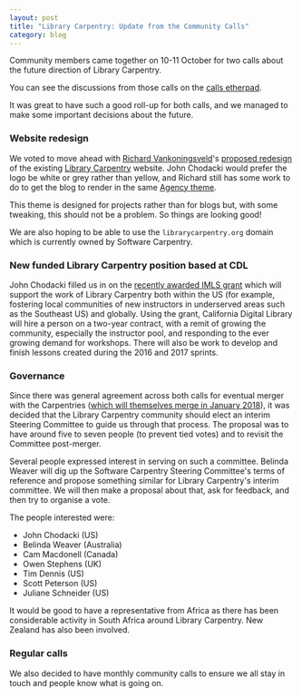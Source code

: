 ```yaml
---
layout: post
title: "Library Carpentry: Update from the Community Calls"
category: blog
---
```


Community members came together on 10-11 October for two calls about the future direction of Library Carpentry.

You can see the discussions from those calls on the [calls etherpad](http://pad.software-carpentry.org/lc-call).

It was great to have such a good roll-up for both calls, and we managed to make some important decisions about the future.

### Website redesign

We voted to move ahead with [Richard Vankoningsveld](https://github.com/richyvk)'s [proposed redesign](https://www.richyvk.me/library-carpentry-redesign/)
of the existing [Library Carpentry](http://librarycarpentry.github.io/) website. John Chodacki would prefer the logo be 
white or grey rather than yellow, and Richard still has some work to do to get the blog to render in the same [Agency theme](https://github.com/y7kim/agency-jekyll-theme). 

This theme is designed for projects rather than for blogs but, with some tweaking, this should not be a problem. So things are looking good!

We are also hoping to be able to use the `librarycarpentry.org` domain which is currently owned by Software Carpentry.

### New funded Library Carpentry position based at CDL

John Chodacki filled us in on the [recently awarded IMLS grant](https://www.imls.gov/grants/awarded/RE-85-17-0121-17) which will support the work of Library Carpentry both within the US (for example, fostering local communities of new instructors in underserved areas such as the Southeast US) and globally. 
Using the grant, California Digital Library will hire a person on a two-year contract, with a remit of growing the community, especially
the instructor pool, and responding to the ever growing demand for workshops. There will also be work to develop and finish lessons
created during the 2016 and 2017 sprints.

### Governance

Since there was general agreement across both calls for eventual merger with the Carpentries ([which will themselves merge in January 2018](http://www.datacarpentry.org/blog/merger/)), 
it was decided that the Library Carpentry community 
should elect an interim Steering Committee to guide us through that process. The proposal was to have around five to seven people (to prevent tied votes) and to 
revisit the Committee post-merger. 

Several people expressed interest in serving on such a committee. Belinda Weaver will dig up the Software Carpentry Steering Committee's
terms of reference and propose something similar for Library Carpentry's interim committee. We will then make a proposal about that, ask for feedback, and then try to organise a vote.

The people interested were:

- John Chodacki (US)
- Belinda Weaver (Australia)
- Cam Macdonell (Canada)
- Owen Stephens (UK)
- Tim Dennis (US)
- Scott Peterson (US)
- Juliane Schneider (US)

It would be good to have a representative from Africa as there has been considerable activity in South Africa around Library
Carpentry. New Zealand has also been involved. 

### Regular calls

We also decided to have monthly community calls to ensure we all stay in touch and people know what is going on.
